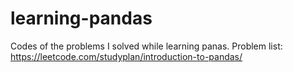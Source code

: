 # learning-pandas
Codes of the problems I solved while learning panas. Problem list: https://leetcode.com/studyplan/introduction-to-pandas/
